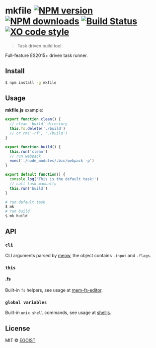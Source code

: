 # mkfile [![NPM version](https://img.shields.io/npm/v/mkfile.svg)](https://npmjs.com/package/mkfile) [![NPM downloads](https://img.shields.io/npm/dm/mkfile.svg)](https://npmjs.com/package/mkfile) [![Build Status](https://img.shields.io/circleci/project/egoist/mkfile/1.0.svg)](https://circleci.com/gh/egoist/mkfile) [![XO code style](https://img.shields.io/badge/code_style-XO-5ed9c7.svg)](https://github.com/sindresorhus/xo)


> Task driven build tool.

Full-feature ES2015+ driven task runner.

## Install

```bash
$ npm install -g mkfile
```

## Usage

**mkfile.js** example:

```js
export function clean() {
  // clean `build` directory
  this.fs.delete('./build')
  // or rm('-rf', './build')
}

export function build() {
  this.run('clean')
  // run webpack
  exec('./node_modules/.bin/webpack -p')
}

export default function() {
  console.log('This is the default task!')
  // call task manually
  this.run('build')
}
```

```bash
# run default task
$ mk
# run build
$ mk build
```

## API

### `cli`

CLI arguments parsed by [meow](https://github.com/sindresorhus/meow), the object contains `.input` and `.flags`.

### `this`

#### .fs

Built-in `fs` helpers, see usage at [mem-fs-editor](https://github.com/SBoudrias/mem-fs-editor).

### `global variables`

Built-in `unix shell` commands, see usage at [shelljs](https://github.com/shelljs/shelljs).

## License

MIT © [EGOIST](https://github.com/egoist)
